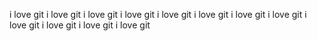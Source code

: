  i love git i love git i love git i love git i love git i love git i love git i love git i love git i love git i love git i love git
